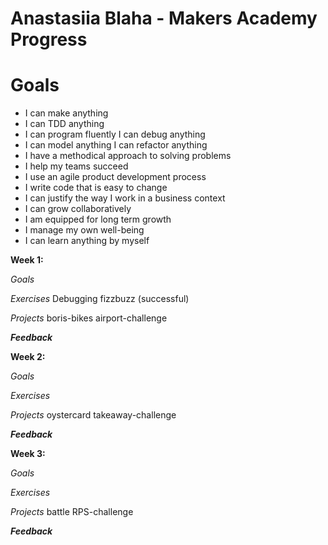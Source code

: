 # Anastasiia Blaha - Makers Academy Progress


# Goals
- I can make anything 
- I can TDD anything 
- I can program fluently I can debug anything 
- I can model anything I can refactor anything 
- I have a methodical approach to solving problems 
- I help my teams succeed 
- I use an agile product development process 
- I write code that is easy to change 
- I can justify the way I work in a business context 
- I can grow collaboratively 
- I am equipped for long term growth 
- I manage my own well-being 
- I can learn anything by myself


**Week 1:**

*Goals*

*Exercises*
Debugging fizzbuzz (successful)

*Projects*
boris-bikes
airport-challenge

**_Feedback_**


**Week 2:**

*Goals*

*Exercises*

*Projects*
oystercard
takeaway-challenge

**_Feedback_**


**Week 3:**

*Goals*

*Exercises*

*Projects*
battle
RPS-challenge

**_Feedback_**



